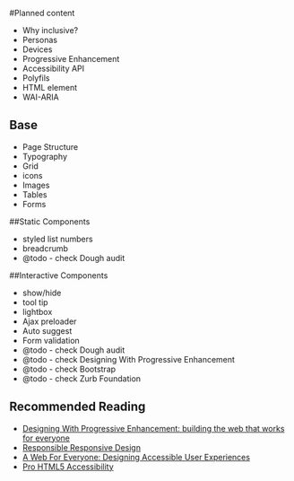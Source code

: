 #Planned content

* Why inclusive?
* Personas
* Devices
* Progressive Enhancement
* Accessibility API
* Polyfils
* HTML element
*  WAI-ARIA


## Base
* Page Structure
* Typography
* Grid
* icons
* Images
* Tables
* Forms

##Static Components
* styled list numbers
* breadcrumb
* @todo - check Dough audit

##Interactive Components
* show/hide
* tool tip
* lightbox
* Ajax preloader
* Auto suggest
* Form validation
* @todo - check Dough audit
* @todo - check Designing With Progressive Enhancement
* @todo - check Bootstrap
* @todo - check Zurb Foundation

## Recommended Reading
* [Designing With Progressive Enhancement: building the web that works for everyone](http://www.filamentgroup.com/dwpe/)
* [Responsible Responsive Design](http://www.abookapart.com/products/responsible-responsive-design)
* [A Web For Everyone: Designing Accessible User Experiences](http://rosenfeldmedia.com/books/a-web-for-everyonerepsono)
* [Pro HTML5 Accessibility](http://www.apress.com/9781430241942)